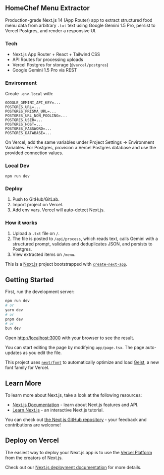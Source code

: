 ## HomeChef Menu Extractor

Production-grade Next.js 14 (App Router) app to extract structured food menu data from arbitrary `.txt` text using Google Gemini 1.5 Pro, persist to Vercel Postgres, and render a responsive UI.

### Tech
- Next.js App Router + React + Tailwind CSS
- API Routes for processing uploads
- Vercel Postgres for storage (`@vercel/postgres`)
- Google Gemini 1.5 Pro via REST

### Environment
Create `.env.local` with:

```
GOOGLE_GEMINI_API_KEY=...
POSTGRES_URL=...
POSTGRES_PRISMA_URL=...
POSTGRES_URL_NON_POOLING=...
POSTGRES_USER=...
POSTGRES_HOST=...
POSTGRES_PASSWORD=...
POSTGRES_DATABASE=...
```

On Vercel, add the same variables under Project Settings → Environment Variables. For Postgres, provision a Vercel Postgres database and use the provided connection values.

### Local Dev
```
npm run dev
```

### Deploy
1. Push to GitHub/GitLab.
2. Import project on Vercel.
3. Add env vars. Vercel will auto-detect Next.js.

### How it works
1. Upload a `.txt` file on `/`.
2. The file is posted to `/api/process`, which reads text, calls Gemini with a structured prompt, validates and deduplicates JSON, and persists to Postgres.
3. View extracted items on `/menu`.

This is a [Next.js](https://nextjs.org) project bootstrapped with [`create-next-app`](https://nextjs.org/docs/app/api-reference/cli/create-next-app).

## Getting Started

First, run the development server:

```bash
npm run dev
# or
yarn dev
# or
pnpm dev
# or
bun dev
```

Open [http://localhost:3000](http://localhost:3000) with your browser to see the result.

You can start editing the page by modifying `app/page.tsx`. The page auto-updates as you edit the file.

This project uses [`next/font`](https://nextjs.org/docs/app/building-your-application/optimizing/fonts) to automatically optimize and load [Geist](https://vercel.com/font), a new font family for Vercel.

## Learn More

To learn more about Next.js, take a look at the following resources:

- [Next.js Documentation](https://nextjs.org/docs) - learn about Next.js features and API.
- [Learn Next.js](https://nextjs.org/learn) - an interactive Next.js tutorial.

You can check out [the Next.js GitHub repository](https://github.com/vercel/next.js) - your feedback and contributions are welcome!

## Deploy on Vercel

The easiest way to deploy your Next.js app is to use the [Vercel Platform](https://vercel.com/new?utm_medium=default-template&filter=next.js&utm_source=create-next-app&utm_campaign=create-next-app-readme) from the creators of Next.js.

Check out our [Next.js deployment documentation](https://nextjs.org/docs/app/building-your-application/deploying) for more details.
